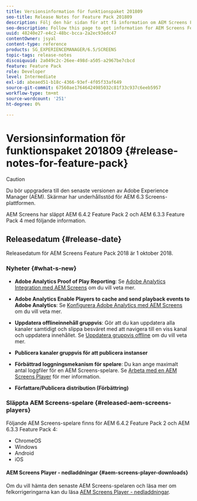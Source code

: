 ```yaml
---
title: Versionsinformation för funktionspaket 201809
seo-title: Release Notes for Feature Pack 201809
description: Följ den här sidan för att få information om AEM Screens Feature Pack 201809 släppt den 1 oktober 2018.
seo-description: Follow this page to get information for AEM Screens Feature Pack 201809 released on October 01, 2018.
uuid: 48240e27-e4c2-48bc-bcca-2a2ec93edc47
contentOwner: jsyal
content-type: reference
products: SG_EXPERIENCEMANAGER/6.5/SCREENS
topic-tags: release-notes
discoiquuid: 2a049c2c-26ee-498d-a505-a2967be7cbcd
feature: Feature Pack
role: Developer
level: Intermediate
exl-id: abeaed51-b18c-4366-93ef-4f05f33af649
source-git-commit: 67560ae17646424985032c81f33c937c6eeb5957
workflow-type: tm+mt
source-wordcount: '251'
ht-degree: 0%

---
```


# Versionsinformation för funktionspaket 201809 {#release-notes-for-feature-pack}

>[!CAUTION]
>
>Du bör uppgradera till den senaste versionen av Adobe Experience Manager (AEM). Skärmar har underhållsstöd för AEM 6.3 Screens-plattformen.

AEM Screens har släppt AEM 6.4.2 Feature Pack 2 och AEM 6.3.3 Feature Pack 4 med följande information.

## Releasedatum {#release-date}

Releasedatum för AEM Screens Feature Pack 2018 är 1 oktober 2018.

### Nyheter {#what-s-new}

* **Adobe Analytics Proof of Play Reporting**: Se [Adobe Analytics Integration med AEM Screens](adobe-analytics-integration-aem-screens.md) om du vill veta mer.

* **Adobe Analytics Enable Players to cache and send playback events to Adobe Analytics**: Se [Konfigurera Adobe Analytics med AEM Screens](configuring-adobe-analytics-aem-screens.md) om du vill veta mer.

* **Uppdatera offlineinnehåll gruppvis**: Gör att du kan uppdatera alla kanaler samtidigt och slippa besväret med att navigera till en viss kanal och uppdatera innehållet. Se [Uppdatera gruppvis offline](bulk-offline-update.md) om du vill veta mer.

* **Publicera kanaler gruppvis för att publicera instanser**
* **Förbättrad loggningsmekanism för spelare**: Du kan ange maximalt antal loggfiler för en AEM Screens-spelare. Se [Arbeta med en AEM Screens Player](working-with-screens-player.md) för mer information.

* **Författare/Publicera distribution (Förbättring)**

### Släppta AEM Screens-spelare {#released-aem-screens-players}

Följande AEM Screens-spelare finns för AEM 6.4.2 Feature Pack 2 och AEM 6.3.3 Feature Pack 4:

* ChromeOS
* Windows
* Android
* iOS

#### AEM Screens Player - nedladdningar {#aem-screens-player-downloads}

Om du vill hämta den senaste AEM Screens-spelaren och läsa mer om felkorrigeringarna kan du läsa [AEM Screens Player - nedladdningar](https://download.macromedia.com/screens/).
